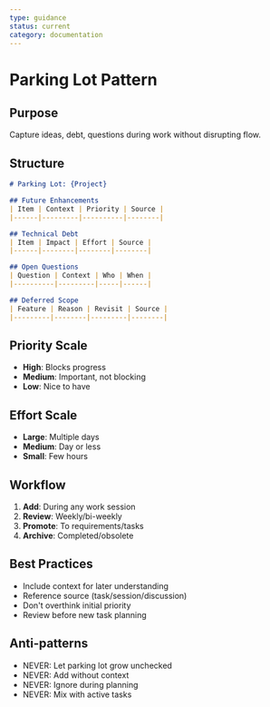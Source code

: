 ```yaml
---
type: guidance
status: current
category: documentation
---
```


# Parking Lot Pattern

## Purpose
Capture ideas, debt, questions during work without disrupting flow.

## Structure
```markdown
# Parking Lot: {Project}

## Future Enhancements
| Item | Context | Priority | Source |
|------|---------|----------|--------|

## Technical Debt
| Item | Impact | Effort | Source |
|------|--------|--------|--------|

## Open Questions
| Question | Context | Who | When |
|----------|---------|-----|------|

## Deferred Scope
| Feature | Reason | Revisit | Source |
|---------|--------|---------|--------|
```

## Priority Scale
- **High**: Blocks progress
- **Medium**: Important, not blocking
- **Low**: Nice to have

## Effort Scale
- **Large**: Multiple days
- **Medium**: Day or less
- **Small**: Few hours

## Workflow
1. **Add**: During any work session
2. **Review**: Weekly/bi-weekly
3. **Promote**: To requirements/tasks
4. **Archive**: Completed/obsolete

## Best Practices
- Include context for later understanding
- Reference source (task/session/discussion)
- Don't overthink initial priority
- Review before new task planning

## Anti-patterns
- NEVER: Let parking lot grow unchecked
- NEVER: Add without context
- NEVER: Ignore during planning
- NEVER: Mix with active tasks